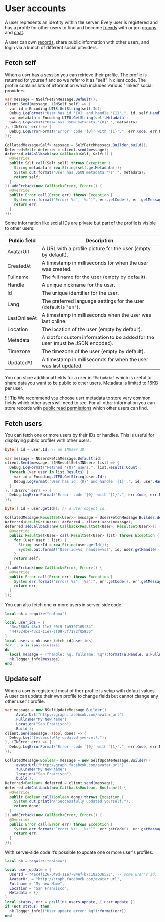 # User accounts

A user represents an identity within the server. Every user is registered and has a profile for other users to find and become [friends](social-friends.md) with or join [groups](social-groups-clans.md) and [chat](social-realtime-chat.md).

A user can own [records](storage-record-ownership.md), share public information with other users, and login via a bunch of different social providers.

## Fetch self

When a user has a session you can retrieve their profile. The profile is returned for yourself and so we refer to it as "self" in client code. The profile contains lots of information which includes various "linked" social providers.

```csharp fct_label="Unity"
var message = NSelfFetchMessage.Default();
client.Send(message, (INSelf self) => {
  var id = Encoding.UTF8.GetString(self.Id);
  Debug.LogFormat("User has id '{0}' and handle '{1}'.", id, self.Handle);
  var metadata = Encoding.UTF8.GetString(self.Metadata);
  Debug.LogFormat("User has JSON metadata '{0}'.", metadata);
}, (INError err) => {
  Debug.LogErrorFormat("Error: code '{0}' with '{1}'.", err.Code, err.Message);
});
```

```java fct_label="Android/Java"
CollatedMessage<Self> message = SelfFetchMessage.Builder.build();
Deferred<Self> deferred = client.send(message);
deferred.addCallback(new Callback<Self, Self>() {
  @Override
  public Self call(Self self) throws Exception {
    String metadata = new String(self.getMetadata());
    System.out.format("User has JSON metadata '%s'.", metadata);
    return self;
  }
}).addErrback(new Callback<Error, Error>() {
  @Override
  public Error call(Error err) throws Exception {
    System.err.format("Error('%s', '%s')", err.getCode(), err.getMessage());
    return err;
  }
});
```

Some information like social IDs are private but part of the profile is visible to other users.

| Public field | Description |
| ----- | ----------- |
| AvatarUrl | A URL with a profile picture for the user (empty by default). |
| CreatedAt | A timestamp in milliseconds for when the user was created. |
| Fullname | The full name for the user (empty by default). |
| Handle | A unique nickname for the user. |
| Id | The unique identifier for the user. |
| Lang | The preferred language settings for the user (default is "en"). |
| LastOnlineAt | A timestamp in milliseconds when the user was last online. |
| Location | The location of the user (empty by default). |
| Metadata | A slot for custom information to be added for the user (must be JSON encoded). |
| Timezone | The timezone of the user (empty by default). |
| UpdatedAt | A timestamp in milliseconds for when the user was last updated. |

You can store additional fields for a user in `"Metadata"` which is useful to share data you want to be public to other users. Metadata is limited to 16KB per user.

!!! Tip
    We recommend you choose user metadata to store very common fields which other users will need to see. For all other information you can store records with [public read permissions](storage-record-permissions.md) which other users can find.

## Fetch users

You can fetch one or more users by their IDs or handles. This is useful for displaying public profiles with other users.

```csharp fct_label="Unity"
byte[] id = user.Id; // an INUser ID.

var message = NUsersFetchMessage.Default(id);
client.Send(message, (INResultSet<INUser> list) => {
  Debug.LogFormat("Fetched '{0}' users.", list.Results.Count);
  foreach (var user in list.Results) {
    var id = Encoding.UTF8.GetString(user.Id);
    Debug.LogFormat("User has id '{0}' and handle '{1}'.", id, user.Handle);
  }
}, (INError err) => {
  Debug.LogErrorFormat("Error: code '{0}' with '{1}'.", err.Code, err.Message);
});
```

```java fct_label="Android/Java"
byte[] id = user.getId(); // a User object Id.

CollatedMessage<ResultSet<User>> message = UsersFetchMessage.Builder.defaults(id);
Deferred<ResultSet<User>> deferred = client.send(message);
deferred.addCallback(new Callback<ResultSet<User>, ResultSet<User>>() {
  @Override
  public ResultSet<User> call(ResultSet<User> list) throws Exception {
    for (User user : list) {
      String userId = new String(user.getId());
      System.out.format("User(id=%s, handle=%s)", id, user.getHandle());
    }
    return self;
  }
}).addErrback(new Callback<Error, Error>() {
  @Override
  public Error call(Error err) throws Exception {
    System.err.format("Error('%s', '%s')", err.getCode(), err.getMessage());
    return err;
  }
});
```

You can also fetch one or more users in server-side code.

```lua
local nk = require("nakama")

local user_ids = {
  "3ea5608a-43c3-11e7-90f9-7b9397165f34",
  "447524be-43c3-11e7-af09-3f7172f05936"
}
local users = nk.user_fetch_id(user_ids)
for _, u in ipairs(users)
do
  local message = ("handle: %q, fullname: %q"):format(u.Handle, u.Fullname)
  nk.logger_info(message)
end
```

## Update self

When a user is registered most of their profile is setup with default values. A user can update their own profile to change fields but cannot change any other user's profile.

```csharp fct_label="Unity"
var message = new NSelfUpdateMessage.Builder()
    .AvatarUrl("http://graph.facebook.com/avatar_url")
    .Fullname("My New Name")
    .Location("San Francisco")
    .Build();
client.Send(message, (bool done) => {
  Debug.Log("Successfully updated yourself.");
}, (INError err) => {
  Debug.LogErrorFormat("Error: code '{0}' with '{1}'.", err.Code, err.Message);
});
```

```java fct_label="Android/Java"
CollatedMessage<Boolean> message = new SelfUpdateMessage.Builder()
    .avatarUrl("http://graph.facebook.com/avatar_url")
    .fullname("My New Name")
    .location("San Francisco")
    .build();
Deferred<Boolean> deferred = client.send(message);
deferred.addCallback(new Callback<Boolean, Boolean>() {
  @Override
  public Boolean call(Boolean done) throws Exception {
    System.out.println("Successfully updated yourself.");
    return done;
  }
}).addErrback(new Callback<Error, Error>() {
  @Override
  public Error call(Error err) throws Exception {
    System.err.format("Error('%s', '%s')", err.getCode(), err.getMessage());
    return err;
  }
});
```

With server-side code it's possible to update one or more user's profiles.

```lua
local nk = require("nakama")

local user_update = {
  UserId = "4ec4f126-3f9d-11e7-84ef-b7c182b36521", -- some user's id.
  AvatarUrl = "http://graph.facebook.com/avatar_url",
  Fullname = "My new Name",
  Location = "San Francisco",
  Metadata = {}
}
local status, err = pcall(nk.users_update, { user_update })
if (not status) then
  nk.logger_info(("User update error: %q"):format(err))
end
```
